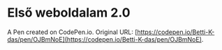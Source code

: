 # Első weboldalam 2.0

A Pen created on CodePen.io. Original URL: [https://codepen.io/Betti-K-das/pen/OJBmNoE](https://codepen.io/Betti-K-das/pen/OJBmNoE).

